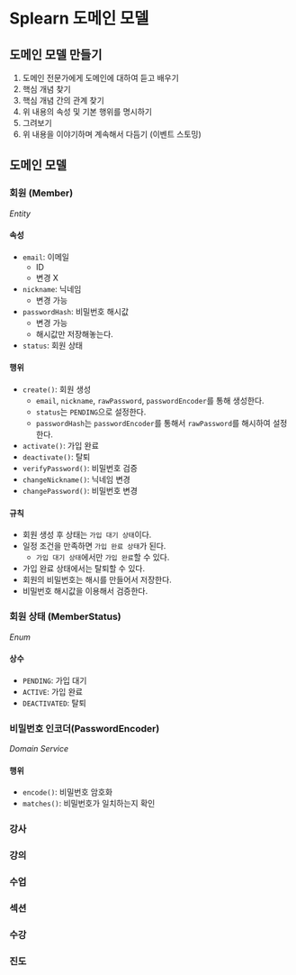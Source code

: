 # Splearn 도메인 모델

## 도메인 모델 만들기

1. 도메인 전문가에게 도메인에 대하여 듣고 배우기
2. 핵심 개념 찾기
3. 핵심 개념 간의 관계 찾기
4. 위 내용의 속성 및 기본 행위를 명시하기
5. 그려보기
6. 위 내용을 이야기하며 계속해서 다듬기 (이벤트 스토밍)

## 도메인 모델

### 회원 (Member)

_Entity_

#### 속성

- `email`: 이메일
  - ID
  - 변경 X
- `nickname`: 닉네임
  - 변경 가능
- `passwordHash`: 비밀번호 해시값
  - 변경 가능
  - 해시값만 저장해놓는다.
- `status`: 회원 상태

#### 행위

- `create()`: 회원 생성
  - `email`, `nickname`, `rawPassword`, `passwordEncoder`를 통해 생성한다.
  - `status`는 `PENDING`으로 설정한다.
  - `passwordHash`는 `passwordEncoder`를 통해서 `rawPassword`를 해시하여 설정한다.
- `activate()`: 가입 완료
- `deactivate()`: 탈퇴
- `verifyPassword()`: 비밀번호 검증
- `changeNickname()`: 닉네임 변경
- `changePassword()`: 비밀번호 변경

#### 규칙

- 회원 생성 후 상태는 `가입 대기 상태`이다.
- 일정 조건을 만족하면 `가입 완료 상태`가 된다.
  - `가입 대기 상태`에서만 `가입 완료`할 수 있다.
- 가입 완료 상태에서는 탈퇴할 수 있다.
- 회원의 비밀번호는 해시를 만들어서 저장한다.
- 비밀번호 해시값을 이용해서 검증한다.

### 회원 상태 (MemberStatus)

_Enum_

#### 상수

- `PENDING`: 가입 대기
- `ACTIVE`: 가입 완료
- `DEACTIVATED`: 탈퇴

### 비밀번호 인코더(PasswordEncoder)

_Domain Service_

#### 행위

- `encode()`: 비밀번호 암호화
- `matches()`: 비밀번호가 일치하는지 확인

### 강사

### 강의

### 수업

### 섹션

### 수강

### 진도
